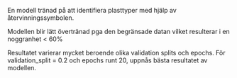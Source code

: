 En modell tränad på att identifiera plasttyper med hjälp av återvinningssymbolen.

Modellen blir lätt övertränad pga den begränsade datan vilket resulterar i en noggranhet < 60%

Resultatet varierar mycket beroende olika validation splits och epochs. För validation_split = 0.2 och epochs runt 20, uppnås bästa resultatet av modellen.


